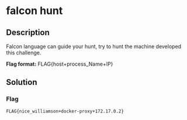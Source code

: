 # falcon hunt

## Description

Falcon language can guide your hunt, try to hunt the machine developed this challenge.

**Flag format:** FLAG{host+process_Name+IP}

## Solution

### Flag

```text
FLAG{nice_williamson+docker-proxy+172.17.0.2}
```
